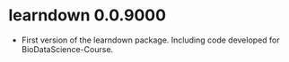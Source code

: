 # learndown 0.0.9000

- First version of the learndown package. Including code developed for BioDataScience-Course.
